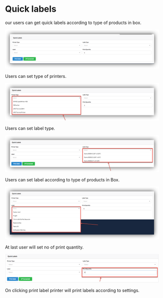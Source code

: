 # Quick labels

our users can get quick labels according to type of products in box.

![Quick labels](../.gitbook/assets/quicklabel1.png)

Users can set type of printers.

![Printer types](../.gitbook/assets/qucik2.png)

Users can set label type.

![Label types](../.gitbook/assets/qucik3.png)

Users can set label according to type of products in Box.

![Label types](../.gitbook/assets/quick4.png)

At last user will set no of print quantity.

![Print quantity](../.gitbook/assets/quick5.png)

On clicking print label printer will print labels according to settings.

